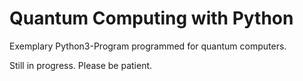 # Quantum Computing with Python
Exemplary Python3-Program programmed for quantum computers.

Still in progress. Please be patient. 

